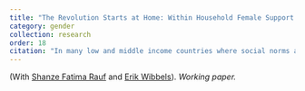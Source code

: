 ```yaml
---
title: "The Revolution Starts at Home: Within Household Female Support and Women's Civic Engagement."
category: gender
collection: research
order: 18
citation: "In many low and middle income countries where social norms are gendered, patrilocality and multi-generational co-residence are common. How do relations among women within these multi-generational households impact women's political engagement? While multi-generational homes are typically thought to reinforce traditional norms, we highlight how support from other women within the household can challenge those norms and promote political engagement. We argue that the support of other women in the household is especially important when civic activities are communal in nature and women of the household can participate together. Importantly, support of other women of the household has the potential to offset the negative effects of lack of support of men, which has been documented to lower women's political engagement. Fielding a novel civic engagement conjoint combined with a priming experiment to 767 women in Guatemala, a patriarchal society with entrenched gender norms and multi-generational patrilocality, we show that when women consider engaging in civic activities, they value the support of other women in the household just as much as the support of men in the household. Thus, support from other women within the household can be a catalyst from women's civic mobilization."
---
```


(With [Shanze Fatima Rauf](https://pdri-devlab.upenn.edu/bio/shanze-rauf/) and [Erik Wibbels](https://web.sas.upenn.edu/ewibbels/)). *Working paper.*    